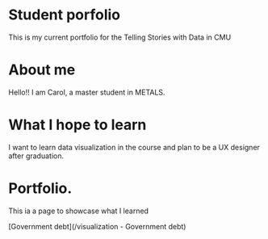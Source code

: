 # Student porfolio
This is my current portfolio for the Telling Stories with Data in CMU

# About me

Hello!! I am Carol, a master student in METALS.

# What I hope to learn
I want to learn data visualization in the course and plan to be a UX designer after graduation.

# Portfolio.
This ia a page to showcase what I learned

[Government debt](/visualization - Government debt)
